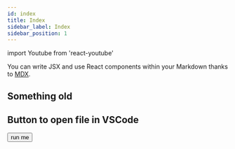 ```yaml
---
id: index
title: Index
sidebar_label: Index
sidebar_position: 1
---
```


import Youtube from 'react-youtube'

<Youtube videoId="2g811Eo7K8U" />

You can write JSX and use React components within your Markdown thanks to [MDX](https://mdxjs.com/).

## Something old

<Terminal target="web.ingress.shipyard" shell="/bin/sh" workdir="/" user="root" />

## Button to open file in VSCode
<VSCodeFile uri="file.txt" name="mine"><button>run me</button></VSCodeFile>
